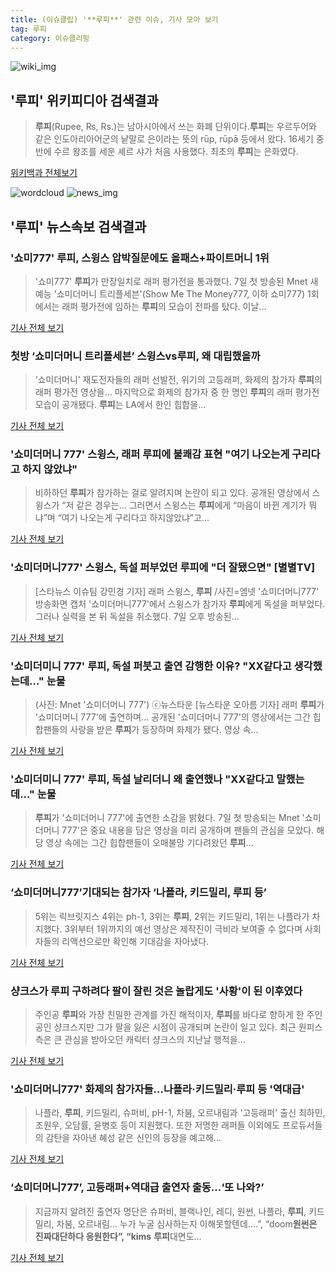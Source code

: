 ```yaml
---
title: (이슈클립) '**루피**' 관련 이슈, 기사 모아 보기
tag: 루피
category: 이슈클리핑
---
```

![wiki_img](https://user-images.githubusercontent.com/42597476/44503234-41136a80-a6d0-11e8-9071-6fc6418eafe4.png)
## **'**루피**'** 위키피디아 검색결과
>**루피**(Rupee, ₨, Rs.)는 남아시아에서 쓰는 화폐 단위이다.**루피**는 우르두어와 같은 인도아리아어군의 낱말로 은이라는 뜻의 rūp, rūpā 등에서 왔다. 16세기 중반에 수르 왕조를 세운 셰르 샤가 처음 사용했다. 최초의 **루피**는 은화였다.

<a href="https://ko.wikipedia.org/wiki/루피" target="_blank">위키백과 전체보기</a>

![wordcloud](https://s3.ap-northeast-2.amazonaws.com/lyrics101-wordcloud/2018-09-08-1536332697.png)
![news_img](https://user-images.githubusercontent.com/42597476/44507050-1206f400-a6e4-11e8-8d98-7ffbfebb353f.png)
## **'**루피**'** 뉴스속보 검색결과
### '쇼미777' **루피**, 스윙스 압박질문에도 올패스+파이트머니 1위

> '쇼미777' **루피**가 만장일치로 래퍼 평가전을 통과했다. 7일 첫 방송된 Mnet 새 예능 '쇼미더머니 트리플세븐'(Show Me The Money777, 이하 쇼미777) 1회에서는 래퍼 평가전에 임하는 **루피**의 모습이 전파를 탔다. 이날...

<a href="http://www.osen.co.kr/article/G1110984860" target="_blank">기사 전체 보기</a>

### 첫방 ‘쇼미더머니 트리플세븐’ 스윙스vs**루피**, 왜 대립했을까

>‘쇼미더머니’ 재도전자들의 래퍼 선발전, 위기의 고등래퍼, 화제의 참가자 **루피**의 래퍼 평가전 영상을... 마지막으로 화제의 참가자 중 한 명인 **루피**의 래퍼 평가전 모습이 공개됐다. **루피**는 LA에서 한인 힙합을...

<a href="http://www.tvreport.co.kr/?c=news&m=newsview&idx=1078669" target="_blank">기사 전체 보기</a>

### '쇼미더머니 777' 스윙스, 래퍼 **루피**에 불쾌감 표현 "여기 나오는게 구리다고 하지 않았냐"

>비하하던 **루피**가 참가하는 걸로 알려지며 논란이 되고 있다. 공개된 영상에서 스윙스가 “저 같은 경우는... 그러면서 스윙스는 **루피**에게 “마음이 바뀐 계기가 뭐냐”며 “여기 나오는게 구리다고 하지않았냐”고...

<a href="http://news.hankyung.com/article/201809073040I" target="_blank">기사 전체 보기</a>

### '쇼미더머니777' 스윙스, 독설 퍼부었던 **루피**에 "더 잘됐으면" [별별TV]

>[스타뉴스 이슈팀 강민경 기자] 래퍼 스윙스, **루피** /사진=엠넷 '쇼미더머니777' 방송화면 캡처 '쇼미더머니777'에서 스윙스가 참가자 **루피**에게 독설을 퍼부었다. 그러나 실력을 본 뒤 독설을 취소했다. 7일 오후 방송된...

<a href="http://star.mt.co.kr/stview.php?no=2018090721550913632" target="_blank">기사 전체 보기</a>

### '쇼미더미니 777' **루피**, 독설 퍼붓고 출연 감행한 이유? "XX같다고 생각했는데…" 눈물

>(사진: Mnet '쇼미더머니 777') ⓒ뉴스타운 [뉴스타운 오아름 기자] 래퍼 **루피**가 '쇼미더머니 777'에 출연하며... 공개된 '쇼미더머니 777'의 영상에서는 그간 힙합팬들의 사랑을 받은 **루피**가 등장하며 화제가 됐다. 영상 속...

<a href="http://www.newstown.co.kr/news/articleView.html?idxno=339732" target="_blank">기사 전체 보기</a>

### '쇼미더미니 777' **루피**, 독설 날리더니 왜 출연했나 "XX같다고 말했는데…" 눈물

>**루피**가 '쇼미더머니 777'에 출연한 소감을 밝혔다.   7일 첫 방송되는 Mnet '쇼미더머니 777'은 중요 내용을 담은 영상을 미리 공개하며 팬들의 관심을 모았다.   해당 영상 속에는 그간 힙합팬들이 오매불망 기다려왔던 **루피**...

<a href="http://www.tfnews.co.kr/news/article.html?no=52841" target="_blank">기사 전체 보기</a>

### ‘쇼미더머니777’기대되는 참가자 ‘나플라, 키드밀리, **루피** 등’

>5위는 릭브릿지스 4위는 ph-1, 3위는 **루피**, 2위는 키드밀리, 1위는 나플라가 차지했다. 3위부터 1위까지의 예선 영상은 제작진이 극비라 보여줄 수 없다며 사회자들의 리액션으로만 확인해 기대감을 자아냈다.

<a href="http://www.kookje.co.kr/news2011/asp/newsbody.asp?code=0500&key=20180907.99099003112" target="_blank">기사 전체 보기</a>

### 샹크스가 **루피** 구하려다 팔이 잘린 것은 놀랍게도 '사황'이 된 이후였다

>주인공 **루피**와 가장 친밀한 관계를 가진 해적이자, **루피**를 바다로 향하게 한 주인공인 샹크스지만 그가 팔을 잃은 시점이 공개되며 논란이 일고 있다. 최근 원피스 측은 큰 관심을 받아오던 캐릭터 샹크스의 지난날 행적을...

<a href="http://www.insight.co.kr/news/177046" target="_blank">기사 전체 보기</a>

### '쇼미더머니777' 화제의 참가자들…나플라·키드밀리·**루피** 등 '역대급'

>나플라, **루피**, 키드밀리, 슈퍼비, pH-1, 차붐, 오르내림과 '고등래퍼' 출신 최하민, 조원우, 오담률, 윤병호 등이 지원했다. 또한 저명한 래퍼들 이외에도 프로듀서들의 감탄을 자아낸 혜성 같은 신인의 등장을 예고해...

<a href="http://news20.busan.com/controller/newsController.jsp?newsId=20180907000211" target="_blank">기사 전체 보기</a>

### ‘쇼미더머니777’, 고등래퍼+역대급 출연자 출동...‘또 나와?’

>지금까지 알려진 출연자 명단은 슈퍼비, 블랙나인, 레디, 원썬, 나플라, **루피**, 키드밀리, 차붐, 오르내림... 누가 누굴 심사하는지 이해못할텐데....”, “doom****원썬은 진짜대단하다 응원한다”, “kims**** **루피**대면도...

<a href="http://www.gukjenews.com/news/articleView.html?idxno=988081" target="_blank">기사 전체 보기</a>


